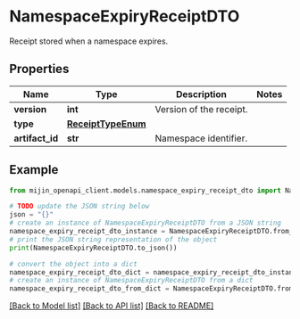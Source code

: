 # NamespaceExpiryReceiptDTO

Receipt stored when a namespace expires.

## Properties

Name | Type | Description | Notes
------------ | ------------- | ------------- | -------------
**version** | **int** | Version of the receipt. | 
**type** | [**ReceiptTypeEnum**](ReceiptTypeEnum.md) |  | 
**artifact_id** | **str** | Namespace identifier. | 

## Example

```python
from mijin_openapi_client.models.namespace_expiry_receipt_dto import NamespaceExpiryReceiptDTO

# TODO update the JSON string below
json = "{}"
# create an instance of NamespaceExpiryReceiptDTO from a JSON string
namespace_expiry_receipt_dto_instance = NamespaceExpiryReceiptDTO.from_json(json)
# print the JSON string representation of the object
print(NamespaceExpiryReceiptDTO.to_json())

# convert the object into a dict
namespace_expiry_receipt_dto_dict = namespace_expiry_receipt_dto_instance.to_dict()
# create an instance of NamespaceExpiryReceiptDTO from a dict
namespace_expiry_receipt_dto_from_dict = NamespaceExpiryReceiptDTO.from_dict(namespace_expiry_receipt_dto_dict)
```
[[Back to Model list]](../README.md#documentation-for-models) [[Back to API list]](../README.md#documentation-for-api-endpoints) [[Back to README]](../README.md)


